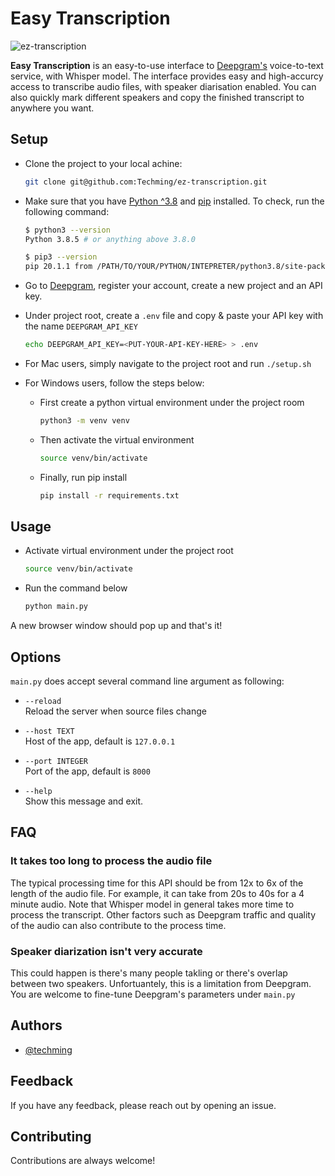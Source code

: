 # Easy Transcription

![ez-transcription](https://socialify.git.ci/Techming/ez-transcription/image?description=1&font=Inter&issues=1&language=1&name=1&owner=1&pattern=Plus&pulls=1&stargazers=1&theme=Light)

**Easy Transcription** is an easy-to-use interface to [Deepgram's](https://deepgram.com/) voice-to-text service, with Whisper model. The interface provides easy and high-accurcy access to transcribe audio files, with speaker diarisation enabled. You can also quickly mark different speakers and copy the finished transcript to anywhere you want.

## Setup

- Clone the project to your local achine:

  ```bash
  git clone git@github.com:Techming/ez-transcription.git
  ```

- Make sure that you have [Python ^3.8](https://www.python.org/downloads/release/python-3810/) and [pip](https://pypi.org/project/pip/) installed. To check, run the following command:

  ```bash
  $ python3 --version
  Python 3.8.5 # or anything above 3.8.0

  $ pip3 --version
  pip 20.1.1 from /PATH/TO/YOUR/PYTHON/INTEPRETER/python3.8/site-packages/pip (python 3.8)
  ```

- Go to [Deepgram](https://console.deepgram.com/signup), register your account, create a new project and an API key.
- Under project root, create a `.env` file and copy & paste your API key with the name `DEEPGRAM_API_KEY`

  ```bash
  echo DEEPGRAM_API_KEY=<PUT-YOUR-API-KEY-HERE> > .env
  ```

- For Mac users, simply navigate to the project root and run `./setup.sh`

- For Windows users, follow the steps below:

  - First create a python virtual environment under the project room

    ```bash
    python3 -m venv venv
    ```

  - Then activate the virtual environment

    ```bash
    source venv/bin/activate
    ```

  - Finally, run pip install

    ```bash
    pip install -r requirements.txt
    ```

## Usage

- Activate virtual environment under the project root

  ```bash
  source venv/bin/activate
  ```

- Run the command below

  ```bash
  python main.py
  ```

A new browser window should pop up and that's it!

## Options

`main.py` does accept several command line argument as following:

- `--reload`  
  Reload the server when source files change

- `--host TEXT`  
  Host of the app, default is `127.0.0.1`

- `--port INTEGER`  
  Port of the app, default is `8000`

- `--help`  
  Show this message and exit.

## FAQ

### It takes too long to process the audio file

The typical processing time for this API should be from 12x to 6x of the length of the audio file. For example, it can take from 20s to 40s for a 4 minute audio. Note that Whisper model in general takes more time to process the transcript. Other factors such as Deepgram traffic and quality of the audio can also contribute to the process time.

### Speaker diarization isn't very accurate

This could happen is there's many people takling or there's overlap between two speakers. Unfortuantely, this is a limitation from Deepgram. You are welcome to fine-tune Deepgram's parameters under `main.py`

## Authors

- [@techming](https://www.github.com/techming)

## Feedback

If you have any feedback, please reach out by opening an issue.

## Contributing

Contributions are always welcome!

